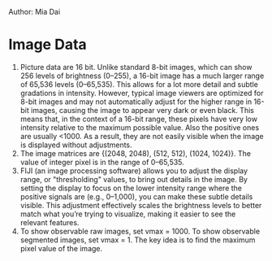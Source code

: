 Author: Mia Dai
# Image Data
1. Picture data are 16 bit. Unlike standard 8-bit images, which can show 256 levels of brightness (0–255), a 16-bit image has a much larger range of 65,536 levels (0–65,535). This allows for a lot more detail and subtle gradations in intensity. However, typical image viewers are optimized for 8-bit images and may not automatically adjust for the higher range in 16-bit images, causing the image to appear very dark or even black. This means that, in the context of a 16-bit range, these pixels have very low intensity relative to the maximum possible value. Also the positive ones are usually <1000. As a result, they are not easily visible when the image is displayed without adjustments.
2. The image matrices are {(2048, 2048), (512, 512), (1024, 1024)}. The value of integer pixel is in the range of 0–65,535.
3. FIJI (an image processing software) allows you to adjust the display range, or "thresholding" values, to bring out details in the image. By setting the display to focus on the lower intensity range where the positive signals are (e.g., 0–1,000), you can make these subtle details visible. This adjustment effectively scales the brightness levels to better match what you’re trying to visualize, making it easier to see the relevant features.
4. To show observable raw images, set vmax = 1000. To show observable segmented images, set vmax = 1. The key idea is to find the maximum pixel value of the image.

